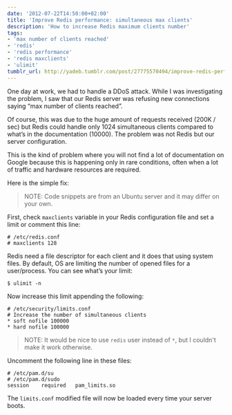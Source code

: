 ```yaml
---
date: '2012-07-22T14:50:00+02:00'
title: 'Improve Redis performance: simultaneous max clients'
description: 'How to increase Redis maximum clients number'
tags:
- 'max number of clients reached'
- 'redis'
- 'redis performance'
- 'redis maxclients'
- 'ulimit'
tumblr_url: http://yadeb.tumblr.com/post/27775570494/improve-redis-performance-simultaneous-max
---
```

One day at work, we had to handle a DDoS attack. While I was investigating the problem, I saw that our Redis server was refusing new connections saying “max number of clients reached”.

Of course, this was due to the huge amount of requests received (200K / sec) but Redis could handle only 1024 simultaneous clients compared to what’s in the documentation (10000). The problem was not Redis but our server configuration.

This is the kind of problem where you will not find a lot of documentation on Google because this is happening only in rare conditions, often when a lot of traffic and hardware resources are required.

Here is the simple fix:

> NOTE: Code snippets are from an Ubuntu server and it may differ on your own.

First, check `maxclients` variable in your Redis configuration file and set a limit or comment this line:

```
# /etc/redis.conf
# maxclients 128
```

Redis need a file descriptor for each client and it does that using system files. By default, OS are limiting the number of opened files for a user/process. You can see what’s your limit:

``` shell
$ ulimit -n
```

Now increase this limit appending the following:

```
# /etc/security/limits.conf
# Increase the number of simultaneous clients
* soft nofile 100000
* hard nofile 100000
```

> NOTE: It would be nice to use `redis` user instead of `*`, but I couldn't make it work otherwise.

Uncomment the following line in these files:

```
# /etc/pam.d/su 
# /etc/pam.d/sudo
session    required   pam_limits.so
```

The `limits.conf` modified file will now be loaded every time your server boots.
